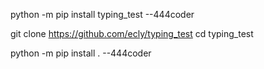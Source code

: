 python -m pip install typing_test --444coder

git clone https://github.com/ecly/typing_test
cd typing_test

python -m pip install . --444coder
